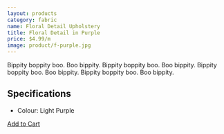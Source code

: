 ```yaml
---
layout: products
category: fabric
name: Floral Detail Upholstery
title: Floral Detail in Purple
price: $4.99/m
image: product/f-purple.jpg
---
```


Bippity boppity boo. Boo bippity. Bippity boppity boo. Boo bippity. Bippity boppity boo. Boo bippity. Bippity boppity boo. Boo bippity.

## Specifications

- Colour: Light Purple

<a class="btn-alt milli" href="{{site.baseurl}}/cart/">Add to Cart</a>